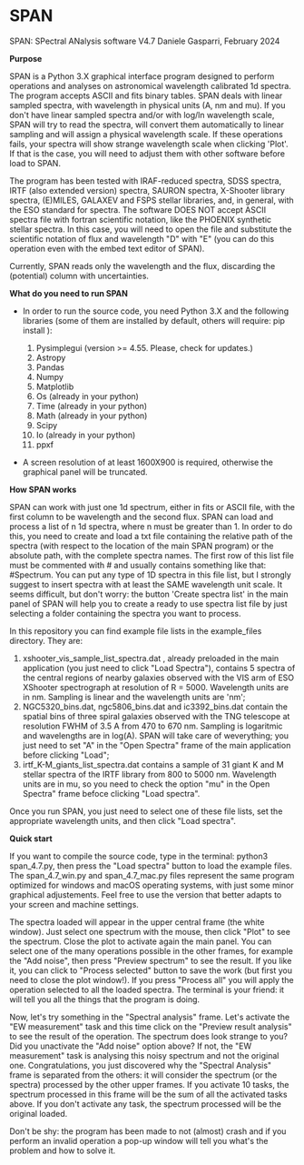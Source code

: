 # SPAN
SPAN: SPectral ANalysis software V4.7
Daniele Gasparri, February 2024



****Purpose****

SPAN is a Python 3.X graphical interface program designed to perform operations and analyses on astronomical wavelength calibrated 1d spectra. The program accepts ASCII and fits binary tables.
SPAN deals with linear sampled spectra, with wavelength in physical units (A, nm and mu). If you don't have linear sampled spectra and/or with log/ln wavelength scale, SPAN will try to read the spectra, will convert them automatically to linear sampling and will assign a physical wavelength scale. If these operations fails, your spectra will show strange wavelength scale when clicking 'Plot'. If that is the case, you will need to adjust them with other software before load to SPAN.

The program has been tested with IRAF-reduced spectra, SDSS spectra, IRTF (also extended version) spectra, SAURON spectra, X-Shooter library spectra, (E)MILES, GALAXEV and FSPS stellar libraries, and, in general, with the ESO standard for spectra.
The software DOES NOT accept ASCII spectra file with fortran scientific notation, like the PHOENIX synthetic stellar spectra. In this case, you will need to open the file and substitute the scientific notation of flux and wavelength "D" with "E" (you can do this operation even with the embed text editor of SPAN).

Currently, SPAN reads only the wavelength and the flux, discarding the (potential) column with uncertainties.



****What do you need to run SPAN****

- In order to run the source code, you need Python 3.X and the following libraries (some of them are installed by default, others will require: pip install <library>):
    1) Pysimplegui (version >= 4.55. Please, check for updates.)
    2) Astropy
    3) Pandas
    4) Numpy
    6) Matplotlib
    7) Os (already in your python)
    8) Time (already in your python)
    9) Math (already in your python)
    10) Scipy
    11) Io (already in your python)
    12) ppxf

 - A screen resolution of at least 1600X900 is required, otherwise the graphical panel will be truncated.
 

    
****How SPAN works****

SPAN can work with just one 1d spectrum, either in fits or ASCII file, with the first column to be wavelength and the second flux.
SPAN can load and process a list of n 1d spectra, where n must be greater than 1. In order to do this, you need to create and load a txt file containing the relative path of the spectra (with respect to the location of the main SPAN program) or the absolute path, with the complete spectra names. The first row of this list file must be commented with # and usually contains something like that: #Spectrum. You can put any type of 1D spectra in this file list, but I strongly suggest to insert spectra with at least the SAME wavelength unit scale.
It seems difficult, but don't worry: the button 'Create spectra list' in the main panel of SPAN will help you to create a ready to use spectra list file by just selecting a folder containing the spectra you want to process.

In this repository you can find example file lists in the example_files directory. They are:
1) xshooter_vis_sample_list_spectra.dat , already preloaded in the main application (you just need to click "Load Spectra"), contains 5 spectra of the central regions of nearby galaxies observed with the VIS arm of ESO XShooter spectrograph at resolution of R = 5000. Wavelength units are in nm. Sampling is linear and the wavelength units are 'nm';
2) NGC5320_bins.dat, ngc5806_bins.dat and ic3392_bins.dat contain the spatial bins of three spiral galaxies observed with the TNG telescope at resolution FWHM of 3.5 A from 470 to 670 nm. Sampling is logaritmic and wavelengths are in log(A). SPAN will take care of weverything; you just need to set "A" in the "Open Spectra" frame of the main application before clicking "Load";
3) irtf_K-M_giants_list_spectra.dat contains a sample of 31 giant K and M stellar spectra of the IRTF library from 800 to 5000 nm. Wavelength units are in mu, so you need to check the option "mu" in the Open Spectra" frame befoce clicking "Load spectra".

Once you run SPAN, you just need to select one of these file lists, set the appropriate wavelength units, and then click "Load spectra".



****Quick start****

If you want to compile the source code, type in the terminal: python3 span_4.7.py, then press the "Load spectra" button to load the example files. 
The span_4.7_win.py and span_4.7_mac.py files represent the same program optimized for windows and macOS operating systems, with just some minor graphical adjustements. Feel free to use the version that better adapts to your screen and machine settings.

The spectra loaded will appear in the upper central frame (the white window). 
Just select one spectrum with the mouse, then click "Plot" to see the spectrum. Close the plot to activate again the main panel. 
You can select one of the many operations possible in the other frames, for example the "Add noise", then press "Preview spectrum" to see the result. If you like it, you can click to "Process selected" button to save the work (but first you need to close the plot window!). If you press "Process all" you will apply the operation selected to all the loaded spectra. The terminal is your friend: it will tell you all the things that the program is doing.

Now, let's try something in the "Spectral analysis" frame. Let's activate the "EW measurement" task and this time click on the "Preview result analysis" to see the result of the operation. 
The spectrum does look strange to you? Did you unactivate the "Add noise" option above? If not, the "EW measurement" task is analysing this noisy spectrum and not the original one. Congratulations, you just discovered why the "Spectral Analysis" frame is separated from the others: it will consider the spectrum (or the spectra) processed by the other upper frames. If you activate 10 tasks, the spectrum processed in this frame will be the sum of all the activated tasks above. If you don't activate any task, the spectrum processed will be the original loaded. 

Don't be shy: the program has been made to not (almost) crash and if you perform an invalid operation a pop-up window will tell you what's the problem and how to solve it. 

